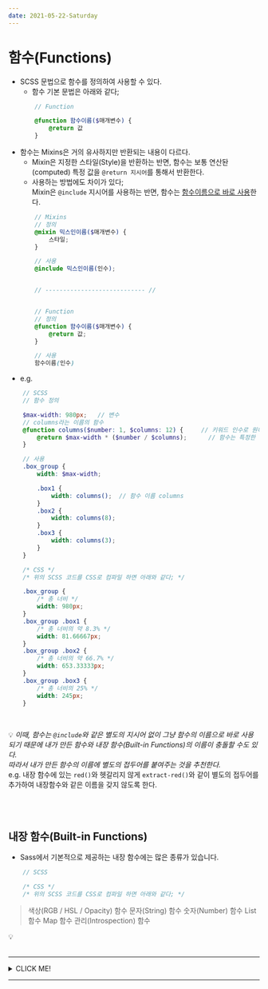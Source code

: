 ```yaml
---
date: 2021-05-22-Saturday
---
```


# 함수(Functions)
- SCSS 문법으로 함수를 정의하여 사용할 수 있다.  
	- 함수 기본 문법은 아래와 같다; 
	```scss
		// Function 

		@function 함수이름($매개변수) {
			@return 값
		}
	```
- 함수는 Mixins은 거의 유사하지만 반환되는 내용이 다르다.
	- Mixin은 지정한 스타일(Style)을 반환하는 반면, 함수는 보통 연산돤(computed) 특정 값을 `@return 지시어`를 통해서 반환한다.
	- 사용하는 방법에도 차이가 있다;   
	Mixin은 `@include` 지시어를 사용하는 반면, 함수는 <u>함수이름으로 바로 사용</u>한다. 
	```scss
		// Mixins
		// 정의
		@mixin 믹스인이름($매개변수) {
			스타일;
		}

		// 사용 
		@include 믹스인이름(인수);


		// ---------------------------- //


		// Function
		// 정의 
		@function 함수이름($매개변수) {
			@return 값;      
		}

		// 사용 
		함수이름(인수)
	```
- e.g. 
```scss
	// SCSS
	// 함수 정의 

	$max-width: 980px;   // 변수 
	// columns라는 이름의 함수 
	@function columns($number: 1, $columns: 12) {     // 키워드 인수로 원하는 인수에 기본값 설정  
		@return $max-width * ($number / $columns);      // 함수는 특정한 값을 반환할 수 있어야 한다 
	}

	// 사용 
	.box_group {
		width: $max-width;

		.box1 {
			width: columns();  // 함수 이름 columns
		}
		.box2 {
			width: columns(8);
		}
		.box3 {
			width: columns(3);
		}
	}
```
```css
	/* CSS */
	/* 위의 SCSS 코드를 CSS로 컴파일 하면 아래와 같다; */

	.box_group {
		/* 총 너비 */
		width: 980px;
	}
	.box_group .box1 {
		/* 총 너비의 약 8.3% */
		width: 81.66667px;
	}
	.box_group .box2 {
		/* 총 너비의 약 66.7% */
		width: 653.33333px;
	}
	.box_group .box3 {
		/* 총 너비의 25% */
		width: 245px;
	}
```

<br>

💡 _이때, 함수는 `@include`와 같은 별도의 지시어 없이 그냥 함수의 이름으로 바로 사용되기 때문에 내가 만든 함수와 내장 함수(Built-in Functions)의 이름이 충돌할 수도 있다.  
따라서 내가 만든 함수의 이름에 별도의 접두어를 붙여주는 것을 추천한다._   
e.g. 내장 함수에 있는 `red()`와 헷갈리지 않게 `extract-red()`와 같이 별도의 접두어를 추가하여 내장함수와 같은 이름을 갖지 않도록 한다. 

<br>
<br>


## 내장 함수(Built-in Functions)
- Sass에서 기본적으로 제공하는 내장 함수에는 많은 종류가 있습니다.
```scss
	// SCSS
```
```css
	/* CSS */
	/* 위의 SCSS 코드를 CSS로 컴파일 하면 아래와 같다; */


```
> 색상(RGB / HSL / Opacity) 함수
> 문자(String) 함수
> 숫자(Number) 함수
> List 함수
> Map 함수
> 관리(Introspection) 함수

💡
<br>
<br>


---
<details>
<summary>CLICK ME!</summary>

- cf. 
	- https://www.sassmeister.com/
	- https://velog.io/@hey_jude/SASS-1
	- https://heropy.blog/2018/01/31/sass/
	- https://m-veloper.github.io/devlog/2020/03/22/sass-15/
	- http://sass-lang.com/documentation
	-	https://www.sitepoint.com/sass-basics-operators/
	-	https://sass-guidelin.es/ko/
	-	http://www.thesassway.com/
	- https://soooprmx.com/sass-%EB%82%B4%EC%9E%A5-%ED%95%A8%EC%88%98-%EC%A0%95%EB%A6%AC/

</details>

---

<!-- [계획]
금요일: 재활용 - 7개의 강의랑 ... 이후 ... 확장 - 2개 강의 
토요일: 함수 - 4개 강의 ... 조건문 - 2개 강의 ... 반복문 - 5개 강의 ... 내장함수 강의 1개 
-> 금요일까지 SASS 문법 전부 정리! + 프로젝트 마무리 -->